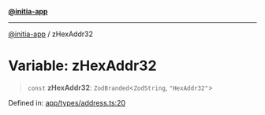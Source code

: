 [**@initia-app**](../types.md)

***

[@initia-app](../types.md) / zHexAddr32

# Variable: zHexAddr32

> `const` **zHexAddr32**: `ZodBranded`\<`ZodString`, `"HexAddr32"`\>

Defined in: [app/types/address.ts:20](https://github.com/hanwong/app-v2/blob/087f9ea496ced31d9a3b187baa11cd5456705527/app/types/address.ts#L20)
